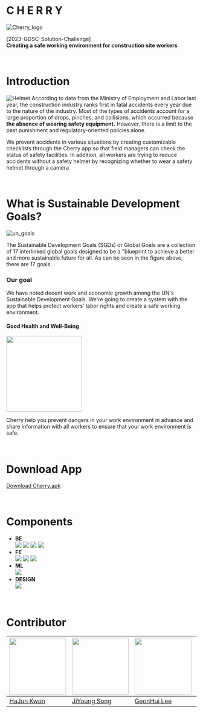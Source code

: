 # C H E R R Y


![Cherry_logo](https://user-images.githubusercontent.com/64102831/227727870-e551d3dd-4a1a-4ac3-ab1e-64661f6c1ebf.png)

[2023-GDSC-Solution-Challenge]<br>**Creating a safe working environment for construction site workers**

<br>

# Introduction
![Helmet](https://user-images.githubusercontent.com/64102831/227731796-74e7d4d1-7499-4ba3-a2a1-947ec1cd7b44.jpg)
According to data from the Ministry of Employment and Labor last year, the construction industry ranks first in fatal accidents every year due to the nature of the industry.
Most of the types of accidents account for a large proportion of drops, pinches, and collisions, which occurred because **the absence of wearing safety equipment.**
However, there is a limit to the past punishment and regulatory-oriented policies alone.

We prevent accidents in various situations by creating customizable checklists through the Cherry app so that field managers can check the status of safety facilities. In addition, all workers are trying to reduce accidents without a safety helmet by recognizing whether to wear a safety helmet through a camera

<br>

# What is Sustainable Development Goals?

![un_goals](https://user-images.githubusercontent.com/64102831/227727869-2bce4aef-fd09-470a-a489-ab64090727ee.png)

The Sustainable Development Goals (SGDs) or Global Goals are a collection of 17 interlinked global goals designed to be a "blueprint to achieve a better and more sustainable future for all.
As can be seen in the figure above, there are 17 goals.

### Our goal

We have noted decent work and economic growth among the UN's Sustainable Development Goals. We're going to create a system with the app that helps protect workers' labor rights and create a safe working environment.

#### Good Health and Well-Being

<img src="https://user-images.githubusercontent.com/64102831/227727867-ecd48a20-0e60-480d-b69b-21640c2901f7.png" width="200"/>

Cherry help you prevent dangers in your work environment in advance and share information with all workers to ensure that your work environment is safe.

<br>

# Download App
[Download Cherry.apk](https://github.com/haZuny/cherry/raw/master/release/cherry-1.1.apk)

<br>

# Components
- **BE**<br>
  <img src="https://img.shields.io/badge/Spring Boot-6DB33F?style=for-the-badge&logo=springboot&logoColor=white">
  <img src="https://img.shields.io/badge/Spring Security-6DB33F?style=for-the-badge&logo=springsecurity&logoColor=white">
  <img src="https://img.shields.io/badge/JSON Web Tokens-000000?style=for-the-badge&logo=jsonwebtokens&logoColor=white">
  <img src="https://img.shields.io/badge/MariaDB-003545?style=for-the-badge&logo=mariadb&logoColor=white">
- **FE**<br>
  <img src="https://img.shields.io/badge/Flutter-02569B?style=for-the-badge&logo=flutter&logoColor=white">
  <img src="https://img.shields.io/badge/Firebase-FFCA28?style=for-the-badge&logo=firebase&logoColor=white">
  <img src="https://img.shields.io/badge/Google Maps-4285F4?style=for-the-badge&logo=googlemaps&logoColor=white">
- **ML**<br>
  <img src="https://img.shields.io/badge/TensorFlow-FF6F00?style=for-the-badge&logo=tensorflow&logoColor=white">
- **DESIGN**<br>
  <img src="https://img.shields.io/badge/Figma-F24E1E?style=for-the-badge&logo=figma&logoColor=white">

<br>

# Contributor
|<img src="https://avatars.githubusercontent.com/u/64102831?s=400&u=538e115e22d097184c5a71379178927f8968c5af&v=4" width="150"/>|<img src="https://avatars.githubusercontent.com/u/80839715?v=4" width="150"/>|<img src="https://avatars.githubusercontent.com/u/92250144?v=4" width="150"/>|<img src="https://avatars.githubusercontent.com/u/26412102?s=100&v=4" width="150"/>|
|---|---|---|---|
|[HaJun Kwon](https://github.com/haZuny)|[JiYoung Song](https://github.com/Zy0ung)|[GeonHui Lee]([https://lynmp.com](https://github.com/GeonHui2))|[Jaehyeon Park]([https://lynmp.com](https://github.com/Park-jaehyeon02))|


